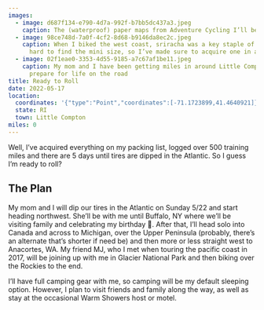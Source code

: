 ```yaml
---
images:
  - image: d687f134-e790-4d7a-992f-b7bb5dc437a3.jpeg
    caption: The (waterproof) paper maps from Adventure Cycling I’ll be following
  - image: 98ce748d-7a0f-4cf2-8d68-b9146da8ec2c.jpeg
    caption: When I biked the west coast, sriracha was a key staple of my diet. It’s
      hard to find the mini size, so I’ve made sure to acquire one in advance
  - image: 02f1eae0-3353-4d55-9185-a7c67af1be11.jpeg
    caption: My mom and I have been getting miles in around Little Compton to
      prepare for life on the road
title: Ready to Roll
date: 2022-05-17
location:
  coordinates: '{"type":"Point","coordinates":[-71.1723899,41.4640921]}'
  state: RI
  town: Little Compton
miles: 0
---
```

Well, I’ve acquired everything on my packing list, logged over 500 training miles and there are 5 days until tires are dipped in the Atlantic. So I guess I’m ready to roll?

## The Plan

My mom and I will dip our tires in the Atlantic on Sunday 5/22 and start heading northwest. She’ll be with me until Buffalo, NY where we’ll be visiting family and celebrating my birthday 🥳. After that, I’ll head solo into Canada and across to Michigan, over the Upper Peninsula (probably, there’s an alternate that’s shorter if need be) and then more or less straight west to Anacortes, WA. My friend MJ, who I met when touring the pacific coast in 2017, will be joining up with me in Glacier National Park and then biking over the Rockies to the end.

I’ll have full camping gear with me, so camping will be my default sleeping option. However, I plan to visit friends and family along the way, as well as stay at the occasional Warm Showers host or motel.